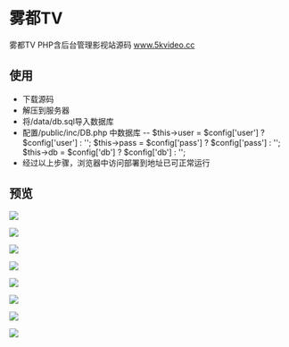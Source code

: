 # 雾都TV
雾都TV PHP含后台管理影视站源码 www.5kvideo.cc

## 使用

- 下载源码
- 解压到服务器
- 将/data/db.sql导入数据库
- 配置/public/inc/DB.php 中数据库
--  $this->user = $config['user'] ? $config['user'] : '';
    $this->pass = $config['pass'] ? $config['pass'] : '';
    $this->db = $config['db'] ? $config['db'] : '';
- 经过以上步骤，浏览器中访问部署到地址已可正常运行

## 预览

[![](https://tva1.sinaimg.cn/large/007vLMz8ly1g11cmzpch7j31mi0u0b29.jpg)](https://www.lylares.com/wordpress-plugins-easydownload.html "雾都TV")

[![](https://tva1.sinaimg.cn/large/007vLMz8ly1g12a266fcyj31c00u07rt.jpg)](https://www.lylares.com/wordpress-plugins-easydownload.html "雾都TV")

[![](https://tva1.sinaimg.cn/large/007vLMz8ly1g12a2any80j31c00u0e4w.jpg)](https://www.lylares.com/wordpress-plugins-easydownload.html "雾都TV")

[![](https://tva1.sinaimg.cn/large/007vLMz8ly1g12a2f703kj31c00u0tza.jpg)](https://www.lylares.com/wordpress-plugins-easydownload.html "雾都TV")

[![](https://tva1.sinaimg.cn/large/007vLMz8ly1g12a2jejr4j31c00u0kfk.jpg)](https://www.lylares.com/wordpress-plugins-easydownload.html "雾都TV")

[![](https://tva1.sinaimg.cn/large/007vLMz8ly1g12a2oc605j31c00u0x60.jpg)](https://www.lylares.com/wordpress-plugins-easydownload.html "雾都TV")

[![](https://tva1.sinaimg.cn/large/007vLMz8ly1g12a2t86cdj31c00u01kx.jpg)](https://www.lylares.com/wordpress-plugins-easydownload.html "雾都TV")

[![](https://tva1.sinaimg.cn/large/007vLMz8ly1g12awtutbpj31c00u0x63.jpg)](https://www.lylares.com/wordpress-plugins-easydownload.html "雾都TV")

